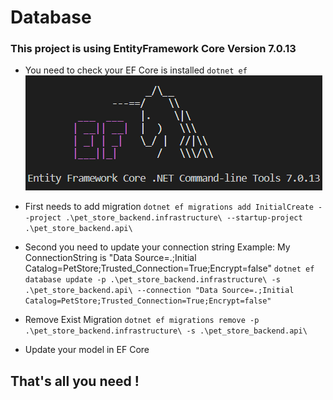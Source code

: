 # Database
### This project is using EntityFramework Core Version 7.0.13

* You need to check your EF Core is installed
`dotnet ef`
![Alt text](image-1.png)

* First needs to add migration
`dotnet ef migrations add InitialCreate --project .\pet_store_backend.infrastructure\ --startup-project .\pet_store_backend.api\`

* Second you need to update your connection string
Example: My ConnectionString is "Data Source=.;Initial Catalog=PetStore;Trusted_Connection=True;Encrypt=false"
`dotnet ef database update -p .\pet_store_backend.infrastructure\ -s .\pet_store_backend.api\ --connection "Data Source=.;Initial Catalog=PetStore;Trusted_Connection=True;Encrypt=false"`
* Remove Exist Migration 
`dotnet ef migrations remove -p .\pet_store_backend.infrastructure\ -s .\pet_store_backend.api\`
* Update your model in EF Core



## That's all you need !